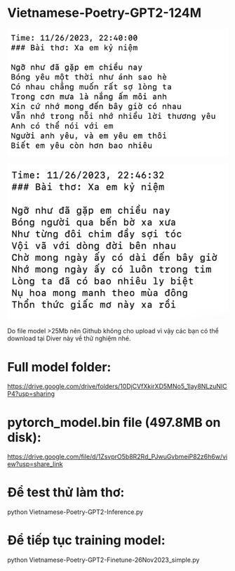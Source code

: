 # Vietnamese-Poetry-GPT2-124M

![alt text](https://github.com/Mr-Jack-Tung/Vietnamese-Poetry-GPT2/blob/main/Screenshot_1.jpg)

![alt text](https://github.com/Mr-Jack-Tung/Vietnamese-Poetry-GPT2/blob/main/Screenshot_2.jpg)

Do file model >25Mb nên Github không cho upload vì vậy các bạn có thể download tại Diver này về thử nghiệm nhé.

# Full model folder:
https://drive.google.com/drive/folders/10DjCVfXkirXD5MNo5_1lay8NLzuNICP4?usp=sharing

# pytorch_model.bin file (497.8MB on disk):
https://drive.google.com/file/d/1ZsvprO5b8R2Rd_PJwuGvbmeiP82z6h6w/view?usp=share_link

# Để test thử làm thơ:
python Vietnamese-Poetry-GPT2-Inference.py

# Để tiếp tục training model:
python Vietnamese-Poetry-GPT2-Finetune-26Nov2023_simple.py

